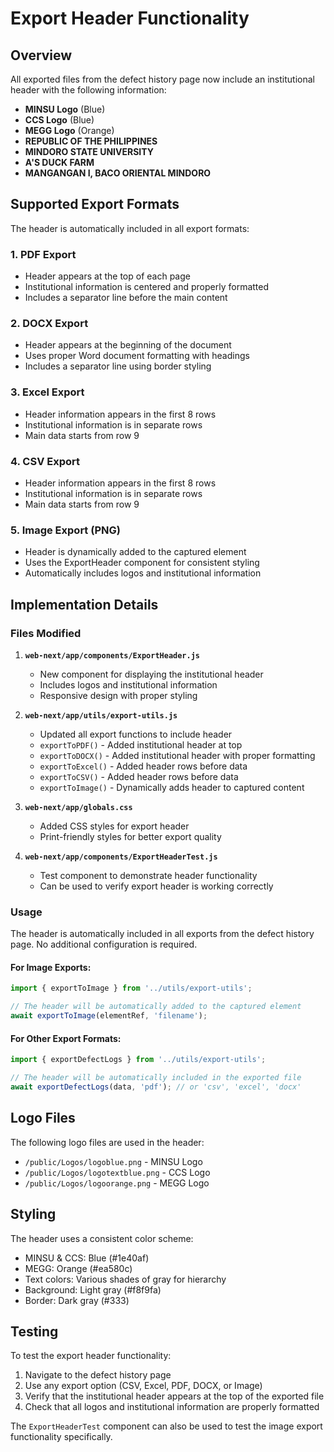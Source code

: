 # Export Header Functionality

## Overview

All exported files from the defect history page now include an institutional header with the following information:

- **MINSU Logo** (Blue)
- **CCS Logo** (Blue) 
- **MEGG Logo** (Orange)
- **REPUBLIC OF THE PHILIPPINES**
- **MINDORO STATE UNIVERSITY**
- **A'S DUCK FARM**
- **MANGANGAN I, BACO ORIENTAL MINDORO**

## Supported Export Formats

The header is automatically included in all export formats:

### 1. PDF Export
- Header appears at the top of each page
- Institutional information is centered and properly formatted
- Includes a separator line before the main content

### 2. DOCX Export
- Header appears at the beginning of the document
- Uses proper Word document formatting with headings
- Includes a separator line using border styling

### 3. Excel Export
- Header information appears in the first 8 rows
- Institutional information is in separate rows
- Main data starts from row 9

### 4. CSV Export
- Header information appears in the first 8 rows
- Institutional information is in separate rows
- Main data starts from row 9

### 5. Image Export (PNG)
- Header is dynamically added to the captured element
- Uses the ExportHeader component for consistent styling
- Automatically includes logos and institutional information

## Implementation Details

### Files Modified

1. **`web-next/app/components/ExportHeader.js`**
   - New component for displaying the institutional header
   - Includes logos and institutional information
   - Responsive design with proper styling

2. **`web-next/app/utils/export-utils.js`**
   - Updated all export functions to include header
   - `exportToPDF()` - Added institutional header at top
   - `exportToDOCX()` - Added institutional header with proper formatting
   - `exportToExcel()` - Added header rows before data
   - `exportToCSV()` - Added header rows before data
   - `exportToImage()` - Dynamically adds header to captured content

3. **`web-next/app/globals.css`**
   - Added CSS styles for export header
   - Print-friendly styles for better export quality

4. **`web-next/app/components/ExportHeaderTest.js`**
   - Test component to demonstrate header functionality
   - Can be used to verify export header is working correctly

### Usage

The header is automatically included in all exports from the defect history page. No additional configuration is required.

#### For Image Exports:
```javascript
import { exportToImage } from '../utils/export-utils';

// The header will be automatically added to the captured element
await exportToImage(elementRef, 'filename');
```

#### For Other Export Formats:
```javascript
import { exportDefectLogs } from '../utils/export-utils';

// The header will be automatically included in the exported file
await exportDefectLogs(data, 'pdf'); // or 'csv', 'excel', 'docx'
```

## Logo Files

The following logo files are used in the header:
- `/public/Logos/logoblue.png` - MINSU Logo
- `/public/Logos/logotextblue.png` - CCS Logo  
- `/public/Logos/logoorange.png` - MEGG Logo

## Styling

The header uses a consistent color scheme:
- MINSU & CCS: Blue (#1e40af)
- MEGG: Orange (#ea580c)
- Text colors: Various shades of gray for hierarchy
- Background: Light gray (#f8f9fa)
- Border: Dark gray (#333)

## Testing

To test the export header functionality:

1. Navigate to the defect history page
2. Use any export option (CSV, Excel, PDF, DOCX, or Image)
3. Verify that the institutional header appears at the top of the exported file
4. Check that all logos and institutional information are properly formatted

The `ExportHeaderTest` component can also be used to test the image export functionality specifically. 